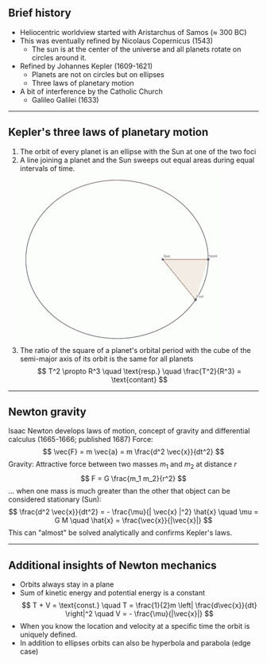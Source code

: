 
## Brief history

- Heliocentric worldview started with Aristarchus of Samos (&#8776; 300 BC)
- This was eventually refined by Nicolaus Copernicus (1543)
  - The sun is at the center of the universe and all planets rotate on circles around it.
- Refined by Johannes Kepler (1609-1621)
  - Planets are not on circles but on ellipses
  - Three laws of planetary motion
- A bit of interference by the Catholic Church
  - Galileo Galilei (1633)

---

## Kepler's three laws of planetary motion

1. The orbit of every planet is an ellipse with the Sun at one of the two foci
2. A line joining a planet and the Sun sweeps out equal areas during equal intervals of time.
![bg right:35% h:400](./kepler-law2.gif)
3. The ratio of the square of a planet's orbital period with the cube of the semi-major axis of its orbit is the same for all planets
$$ T^2 \propto R^3 \quad \text{resp.} \quad \frac{T^2}{R^3} = \text{contant} $$

---

## Newton gravity

Isaac Newton develops laws of motion, concept of gravity and differential calculus (1665-1666; published 1687)
Force:
  $$ \vec{F} = m \vec{a} = m \frac{d^2 \vec{x}}{dt^2} $$
Gravity: Attractive force between two masses $m_1$ and $m_2$ at distance $r$
  $$ F = G \frac{m_1 m_2}{r^2} $$
... when one mass is much greater than the other that object can be considered stationary (Sun):
  $$ \frac{d^2 \vec{x}}{dt^2} = - \frac{\mu}{| \vec{x} |^2} \hat{x} \quad \mu = G M \quad \hat{x} = \frac{\vec{x}}{|\vec{x}|} $$
This can "almost" be solved analytically and confirms Kepler's laws.

---

## Additional insights of Newton mechanics

- Orbits always stay in a plane
- Sum of kinetic energy and potential energy is a constant
  $$ T + V = \text{const.} \quad T = \frac{1}{2}m \left| \frac{d\vec{x}}{dt} \right|^2 \quad V = - \frac{\mu}{|\vec{x}|} $$
- When you know the location and velocity at a specific time the orbit is uniquely defined.
- In addition to ellipses orbits can also be hyperbola and parabola (edge case)